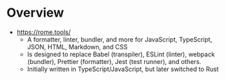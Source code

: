 # Overview

- https://rome.tools/
    + A formatter, linter, bundler, and more for JavaScript, TypeScript,
      JSON, HTML, Markdown, and CSS
    + Is designed to replace Babel (transpiler), ESLint (linter),
      webpack (bundler), Prettier (formatter), Jest (test runner), and
      others.
    + Initially written in TypeScript/JavaScript, but later switched to
      Rust
